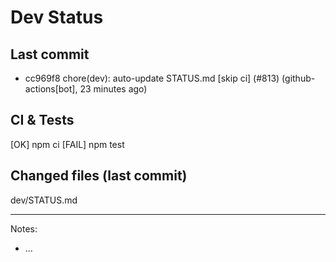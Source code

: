 # Dev Status

## Last commit
- cc969f8 chore(dev): auto-update STATUS.md [skip ci] (#813) (github-actions[bot], 23 minutes ago)
## CI & Tests
[OK] npm ci
[FAIL] npm test

## Changed files (last commit)
dev/STATUS.md

---
Notes:
- ...
